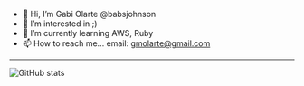 - 👋 Hi, I’m Gabi Olarte @babsjohnson
- 👀 I’m interested in ;)
- 🌱 I’m currently learning AWS, Ruby
- 📫 How to reach me... email: gmolarte@gmail.com



________________________________________________

![GitHub stats](https://github-readme-stats.vercel.app/api?username=babsjohnson&show_icons=true&theme=transparent)
